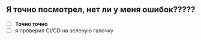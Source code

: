 ## Я точно посмотрел, нет ли у меня ошибок?????
- [ ] **Точно точно**
- [ ] я проверил CI/CD на зеленую галочку